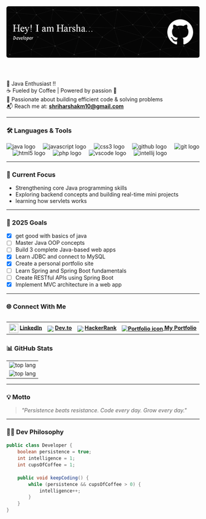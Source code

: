 <header align="left">
  <img src="github-header-image (1).png" alt="Header Banner" />
</header>


###


🧠 Java Enthusiast !!<br>
☕ Fueled by Coffee | Powered by passion 🚀  
🌱 Passionate about building efficient code & solving problems  
📬 Reach me at: **shriharshakm10@gmail.com**

----
### 🛠️ Languages & Tools

<div align="left">
  <img src="https://cdn.jsdelivr.net/gh/devicons/devicon/icons/java/java-original.svg" height="40" alt="java logo"  />
  <img width="12" />
  <img src="https://cdn.jsdelivr.net/gh/devicons/devicon/icons/javascript/javascript-original.svg" height="40" alt="javascript logo"  />
  <img width="12" />
  <img src="https://cdn.jsdelivr.net/gh/devicons/devicon/icons/css3/css3-original.svg" height="40" alt="css3 logo"  />
  <img width="12" />
  <img src="https://cdn.jsdelivr.net/gh/devicons/devicon/icons/github/github-original.svg" height="40" alt="github logo"  />
  <img width="12" />
  <img src="https://cdn.jsdelivr.net/gh/devicons/devicon/icons/git/git-original.svg" height="40" alt="git logo"  />
  <img width="12" />
  <img src="https://cdn.jsdelivr.net/gh/devicons/devicon/icons/html5/html5-original.svg" height="40" alt="html5 logo"  />
  <img width="12" />
  <img src="https://cdn.jsdelivr.net/gh/devicons/devicon/icons/php/php-original.svg" height="40" alt="php logo"  />
  <img width="12" />
  <img src="https://cdn.jsdelivr.net/gh/devicons/devicon/icons/vscode/vscode-original.svg" height="40" alt="vscode logo"  />
  <img width="12" />
  <img src="https://cdn.jsdelivr.net/gh/devicons/devicon/icons/intellij/intellij-original.svg" height="40" alt="intellij logo"  />
</div>

---

### 🎯 Current Focus
-  Strengthening core Java programming skills
-  Exploring backend concepts and building real-time mini projects
-  learning how servlets works
---

### 🚀 2025 Goals
- [x] get good with basics of java
- [ ] Master Java OOP concepts  
- [ ] Build 3 complete Java-based web apps
- [x] Learn JDBC and connect to MySQL  
- [x] Create a personal portfolio site  
- [ ] Learn Spring and Spring Boot fundamentals  
- [ ] Create RESTful APIs using Spring Boot  
- [x] Implement MVC architecture in a web app 

---

### 🌐 Connect With Me

<table align="left">
  <tr>  
    <th>
      <img align="center" src="https://img.icons8.com/fluency/48/linkedin.png" width="24" height="24" />  
      <a href="https://www.linkedin.com/in/shriharsha-k-m33/">LinkedIn</a>
    </th> 
    <th>
      <img align="center" src="https://img.icons8.com/color/48/dev-community.png" width="24" />
      <a href="https://dev.to/shrialt">Dev.to</a>
    </th> 
    <th>
      <img align="center"src="https://raw.githubusercontent.com/maurodesouza/profile-readme-generator/master/src/assets/icons/social/hackerrank/default.svg" width="24" />
      <a href="https://www.hackerrank.com/profile/shriharshakm10">HackerRank</a>
    </th>
    <th>
  <a href="https://shrialt.github.io/portfolio/" target="_blank" rel="noopener noreferrer">
    <img align="center" src="https://cdn-icons-png.flaticon.com/512/2965/2965879.png" width="24" alt="Portfolio icon" />
    My Portfolio
  </a>
</th>
<!--     <th>
      <img align="center" src="https://raw.githubusercontent.com/maurodesouza/profile-readme-generator/master/src/assets/icons/social/instagram/default.svg" width="24" />
      <a href="https://www.instagram.com/shriharsha_k_m/">Instagram</a>
    </th>  -->
  </tr>
</table>
<br>
<br

---
---
### 📊 GitHub Stats

<table>
  <tr>
    <td>
    <img src="https://github-readme-stats.vercel.app/api/top-langs/?username=ShriAlt&layout=compact&theme=tokyonight" alt="top lang">
    </td>
  </tr>
  <tr>
    <td>
        <img src="https://streak-stats.demolab.com?user=ShriAlt&theme=tokyonight&hide_border=true" alt="top lang">
    </td>
  </tr>
</table>

---

### 💡 Motto
> *"Persistence beats resistance. Code every day. Grow every day."*

---
### 👨‍💻 Dev Philosophy

```java
public class Developer {
    boolean persistence = true;
    int intelligence = 1;
    int cupsOfCoffee = 1;

    public void keepCoding() {
        while (persistence && cupsOfCoffee > 0) {
            intelligence++;
        }
    }
}
